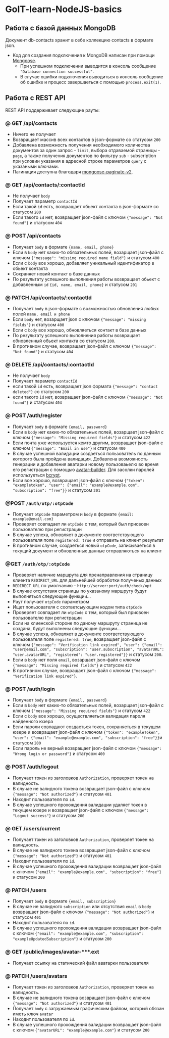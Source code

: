 ﻿# GoIT-learn-NodeJS-basics




## Работа с базой данных MongoDB

Документ db-contacts хранит в себе коллекцию contacts в формате json.

- Код для создания подключения к MongoDB написан при помощи
  [Mongoose](https://mongoosejs.com/).
  - При успешном подключении выводится в консоль сообщение
    `"Database connection successful"`.
  - В случае ошибки подключения выводиться в консоль сообщение об ошибке
    и процесс завершаеться с помощью `process.exit(1)`.




## Работа с REST API

REST API поддерживает следующие рауты:

### @ GET /api/contacts

- Ничего не получает
- Возвращает массив всех контактов в json-формате со статусом `200`
- Добавлена возможность получения необходимого количества документов за один запрос - `limit`, 
выбора отдаваемой страницы - `page`, а также получения документов по фильтру `sub` - subscription 
при условии указания в адресной строке параметров `query` с указаными ключами.
- Пагинация доступна благодаря [mongoose-paginate-v2](https://www.npmjs.com/package/mongoose-paginate-v2).  

### @ GET /api/contacts/:contactId

- Не получает `body`
- Получает параметр `contactId`
- Если такой `id` есть, возвращает обьект контакта в json-формате со статусом `200`
- Если такого `id` нет, возвращает json-файл с ключом `{"message": "Not found"}` и
  статусом `404`

### @ POST /api/contacts

- Получает `body` в формате `{name, email, phone}`
- Если в `body` нет каких-то обязательных полей, возарщает json-файл с ключом
  `{"message": "missing required name field"}` и статусом `400`
- Если с `body` все хорошо, добавляет уникальный идентификатор в обьект контакта
- Сохраняет новий контакт в базе данных
- По результату успешного выполнения работы возвращает обьект с добавленным `id`
  `{id, name, email, phone}` и статусом `201`

### @ PATCH /api/contacts/:contactId

- Получает `body` в json-формате c возможностью обновления любых полей `name, email и phone`
- Если `body` нет, возарщает json с ключом `{"message": "missing fields"}` и
  статусом `400`
- Если с `body` все хорошо, обновляеться контакт в базе данных 
- По результату успешного выполнения работы возвращает обновленный обьект контакта со
  статусом `200`. 
- В противном случае, возвращает json-файл с ключом
  `{"message": "Not found"}` и статусом `404`

### @ DELETE /api/contacts/:contactId

- Не получает `body`
- Получает параметр `contactId`
- если такой `id` есть, возвращает json формата `{"message": "contact deleted"}` со
  статусом `200`
- если такого `id` нет, возвращает json-файл с ключом `{"message": "Not found"}` и
  статусом `404`

### @ POST /auth/register

- Получает `body` в формате `{email, password}`
- Если в `body` нет каких-то обязательных полей, возарщает json-файл с ключом `{"message": "Missing required fields"}` 
и статусом `422`
- Если почта уже используется кемто другим, возвращает json-файл с ключом `{"message": "Email in use"}` и статусом `400`
- В случае успешной валидации создаеться пользователь по данным которого была пройдена валидация. Добавлена 
возможность генерации и добавления аватарки новому пользоваьелю во время его регистрации с помощью [avatar-builder](https://www.npmjs.com/package/avatar-builder). Для засолки паролей используеться [bcrypt](https://www.npmjs.com/package/bcrypt).
- Если все хорошо, возвращает json-файл с ключом `{"token": "exampletoken", "user": {"email": "example@example.com", "subscription": "free"}}` и статусом `201`

### @POST `/auth/otp/:otpCode`
- Получает `otpCode` параметром и `body` в формате `{email: example@email.com}`
- Проверяет совпадает ли `otpCode` с тем, который был присвоен пользователю при регистрации
- В случае успеха, обновляет в документе соответствующего пользователя поле `registered: true` и отправить на клиент результат
- В противном случае, создаеться новый `otpCode`, записываеться в текущий документ и обновленные данные отправляються на клиент

### @GET `/auth/otp/:otpCode`
- Проверяет наличие маршрута для пренаправления на страницу клиента `REDIRECT_URL` для дальнейшей обработки полученых данных
- `REDIRECT_URL` по умолчанию - `http://server:port/auth/check/opt`
- В случае отсутствия страницы по указаному маршруту будут выполняться следующие функции...
- Раут получает `otpCode` параметром
- Ищет пользователя с соответсыующим кодом типа `otpCode`
- Проверяет совпадает ли `otpCode` с тем, который был присвоен пользователю при регистрации
- Если на клиенской стороне по даному маршруту страница не создана, будут выполнены следующие функции...
- В случае успеха, обновляет в документе соответствующего пользователя поле `registered: true`, возвращает json-файл с ключом `{"message": "Verification link expired", "user": {"email": "user@email.com", "subscription": "user.subscription", "avatarURL": "user.avatarURL", "registered": "user.registered"}}` и статусом `200`.
- Если в `body` нет поля `email`, возарщает json-файл с ключом `{"message": "Missing required fields"}` и статусом `422`
- В противном случае, возвращает json-файл с ключом `{"message": "Verification link expired"}`.

### @ POST /auth/login

- Получает `body` в формате `{email, password}`
- Если в `body` нет каких-то обязательных полей, возарщает json-файл с ключом `{"message": "Missing required fields"}` и статусом `422`
- Если с `body` все хорошо, осуществляеться валидация пароля найденного юзера
- Если пароли совпадают создаеться токен, сохраняеться в текущем юзере и возвращает json-файл с ключом `{"token": "exampleToken", "user": {"email": "example@example.com", "subscription": "free"}}`и статусом `200`
- Если пароль не верный возвращает json-файл с ключом `{"message": "Wrong login or password"}` и статусом `400`

### @ POST /auth/logout

- Получает токен из заголовков `Authorization`, проверяет токен на валидность.
- В случае не валидного токена возвращает json-файл с ключом `{"message": "Not authorized"}` и статусом `401`
- Находит пользователя по `id`.
- В случае успешного прохождения валидации удаляет токен в текущем юзере и возвращает json-файл с ключом `{"message": "Logout success"}` и статусом `200`

### @ GET /users/current

- Получает токен из заголовков `Authorization`, проверяет токен на валидность.
- В случае не валидного токена возвращает json-файл с ключом `{"message": "Not authorized"}` и статусом `401`
- Находит пользователя по `id`.
- В случае успешного прохождения валидации возвращает json-файл с ключом `{"email": "example@example.com", "subscription": "free"}` и статусом `200`

### @ PATCH /users

- Получает `body` в формате `{email, subscription}`
- В случае не валидного `subscription` или отсутствия `email` в `body` возвращает json-файл 
с ключом `{"message": "Not authorized"}` и статусом `401`
- Находит пользователя по `id`.
- В случае успешного прохождения валидации возвращает json-файл с ключом `{"email": "example@example.com", "subscription": "exampleUpdatedSubscription"}` и статусом `200`

### @ GET /public/images/avatar-***.ext

- Получает ссылку на статический файл аватарки пользователя 

### @ PATCH /users/avatars

- Получает токен из заголовков `Authorization`, проверяет токен на валидность.
- В случае не валидного токена возвращает json-файл с ключом `{"message": "Not authorized"}` и статусом `401`
- Получает `body` c загружаемым графическим файлом, который обязан иметь ключ `avatar`
- Находит пользователя по `id`.
- В случае успешного прохождения валидации возвращает json-файл с ключом `{"avatarURL": "example@example.com"}` и статусом `200`


